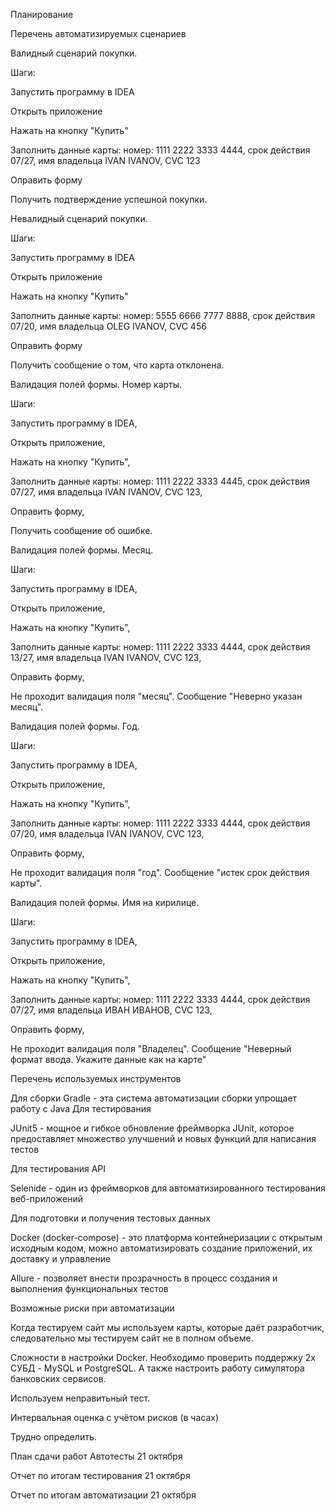 Планирование

Перечень автоматизируемых сценариев

Валидный сценарий покупки.

Шаги:

Запустить программу в IDEA

Открыть приложение

Нажать на кнопку "Купить"

Заполнить данные карты: номер: 1111 2222 3333 4444, срок действия 07/27, имя владельца IVAN IVANOV, CVC 123

Оправить форму

Получить подтверждение успешной покупки.

Невалидный сценарий покупки.

Шаги:

Запустить программу в IDEA

Открыть приложение

Нажать на кнопку "Купить"

Заполнить данные карты: номер: 5555 6666 7777 8888, срок действия 07/20, имя владельца OLEG IVANOV, CVC 456

Оправить форму

Получить сообщение о том, что карта отклонена.

Валидация полей формы. Номер карты.

Шаги:

Запустить программу в IDEA,

Открыть приложение,

Нажать на кнопку "Купить",

Заполнить данные карты: номер: 1111 2222 3333 4445, срок действия 07/27, имя владельца IVAN IVANOV, CVC 123,

Оправить форму,

Получить сообщение об ошибке.

Валидация полей формы. Месяц.

Шаги:

Запустить программу в IDEA,

Открыть приложение,

Нажать на кнопку "Купить",

Заполнить данные карты: номер: 1111 2222 3333 4444, срок действия 13/27, имя владельца IVAN IVANOV, CVC 123,

Оправить форму,

Не проходит валидация поля "месяц". Сообщение "Неверно указан месяц".

Валидация полей формы. Год.

Шаги:

Запустить программу в IDEA,

Открыть приложение,

Нажать на кнопку "Купить",

Заполнить данные карты: номер: 1111 2222 3333 4444, срок действия 07/20, имя владельца IVAN IVANOV, CVC 123,

Оправить форму,

Не проходит валидация поля "год". Сообщение "истек срок действия карты".

Валидация полей формы. Имя на кирилице.

Шаги:

Запустить программу в IDEA,

Открыть приложение,

Нажать на кнопку "Купить",

Заполнить данные карты: номер: 1111 2222 3333 4444, срок действия 07/27, имя владельца ИВАН ИВАНОВ, CVC 123,

Оправить форму,

Не проходит валидация поля "Владелец". Сообщение "Неверный формат ввода. Укажите данные как на карте"

Перечень используемых инструментов

Для сборки
Gradle - эта система автоматизации сборки упрощает работу с Java 
Для тестирования

JUnit5 - мощное и гибкое обновление фреймворка JUnit, которое предоставляет множество улучшений и новых функций для написания тестов

Для тестирования API

Selenide - один из фреймворков для автоматизированного тестирования веб-приложений

Для подготовки и получения тестовых данных

Docker (docker-compose) - это платформа контейнеризации с открытым исходным кодом, можно автоматизировать создание приложений, их доставку и управление

Allure - позволяет внести прозрачность в процесс создания и выполнения функциональных тестов


Возможные риски при автоматизации

Когда тестируем сайт мы используем карты, которые даёт разработчик, следовательно мы тестируем сайт не в полном объеме.

Сложности в настройки Docker. Необходимо проверить поддержку 2х СУБД - MySQL и PostgreSQL. А также настроить работу симулятора банковских сервисов.

Используем неправитьный тест.

Интервальная оценка с учётом рисков (в часах)

Трудно определить.

План сдачи работ
Автотесты
21 октября

Отчет по итогам тестирования
21 октября

Отчет по итогам автоматизации
21 октября
